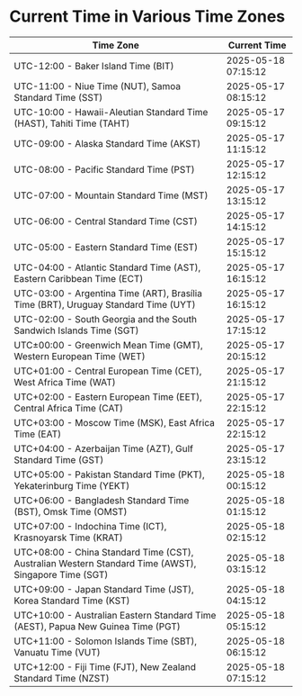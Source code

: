 # Current Time in Various Time Zones

| Time Zone | Current Time |
|-----------|--------------|
| UTC-12:00 - Baker Island Time (BIT) | 2025-05-18 07:15:12 |
| UTC-11:00 - Niue Time (NUT), Samoa Standard Time (SST) | 2025-05-17 08:15:12 |
| UTC-10:00 - Hawaii-Aleutian Standard Time (HAST), Tahiti Time (TAHT) | 2025-05-17 09:15:12 |
| UTC-09:00 - Alaska Standard Time (AKST) | 2025-05-17 11:15:12 |
| UTC-08:00 - Pacific Standard Time (PST) | 2025-05-17 12:15:12 |
| UTC-07:00 - Mountain Standard Time (MST) | 2025-05-17 13:15:12 |
| UTC-06:00 - Central Standard Time (CST) | 2025-05-17 14:15:12 |
| UTC-05:00 - Eastern Standard Time (EST) | 2025-05-17 15:15:12 |
| UTC-04:00 - Atlantic Standard Time (AST), Eastern Caribbean Time (ECT) | 2025-05-17 16:15:12 |
| UTC-03:00 - Argentina Time (ART), Brasília Time (BRT), Uruguay Standard Time (UYT) | 2025-05-17 16:15:12 |
| UTC-02:00 - South Georgia and the South Sandwich Islands Time (SGT) | 2025-05-17 17:15:12 |
| UTC±00:00 - Greenwich Mean Time (GMT), Western European Time (WET) | 2025-05-17 20:15:12 |
| UTC+01:00 - Central European Time (CET), West Africa Time (WAT) | 2025-05-17 21:15:12 |
| UTC+02:00 - Eastern European Time (EET), Central Africa Time (CAT) | 2025-05-17 22:15:12 |
| UTC+03:00 - Moscow Time (MSK), East Africa Time (EAT) | 2025-05-17 22:15:12 |
| UTC+04:00 - Azerbaijan Time (AZT), Gulf Standard Time (GST) | 2025-05-17 23:15:12 |
| UTC+05:00 - Pakistan Standard Time (PKT), Yekaterinburg Time (YEKT) | 2025-05-18 00:15:12 |
| UTC+06:00 - Bangladesh Standard Time (BST), Omsk Time (OMST) | 2025-05-18 01:15:12 |
| UTC+07:00 - Indochina Time (ICT), Krasnoyarsk Time (KRAT) | 2025-05-18 02:15:12 |
| UTC+08:00 - China Standard Time (CST), Australian Western Standard Time (AWST), Singapore Time (SGT) | 2025-05-18 03:15:12 |
| UTC+09:00 - Japan Standard Time (JST), Korea Standard Time (KST) | 2025-05-18 04:15:12 |
| UTC+10:00 - Australian Eastern Standard Time (AEST), Papua New Guinea Time (PGT) | 2025-05-18 05:15:12 |
| UTC+11:00 - Solomon Islands Time (SBT), Vanuatu Time (VUT) | 2025-05-18 06:15:12 |
| UTC+12:00 - Fiji Time (FJT), New Zealand Standard Time (NZST) | 2025-05-18 07:15:12 |
